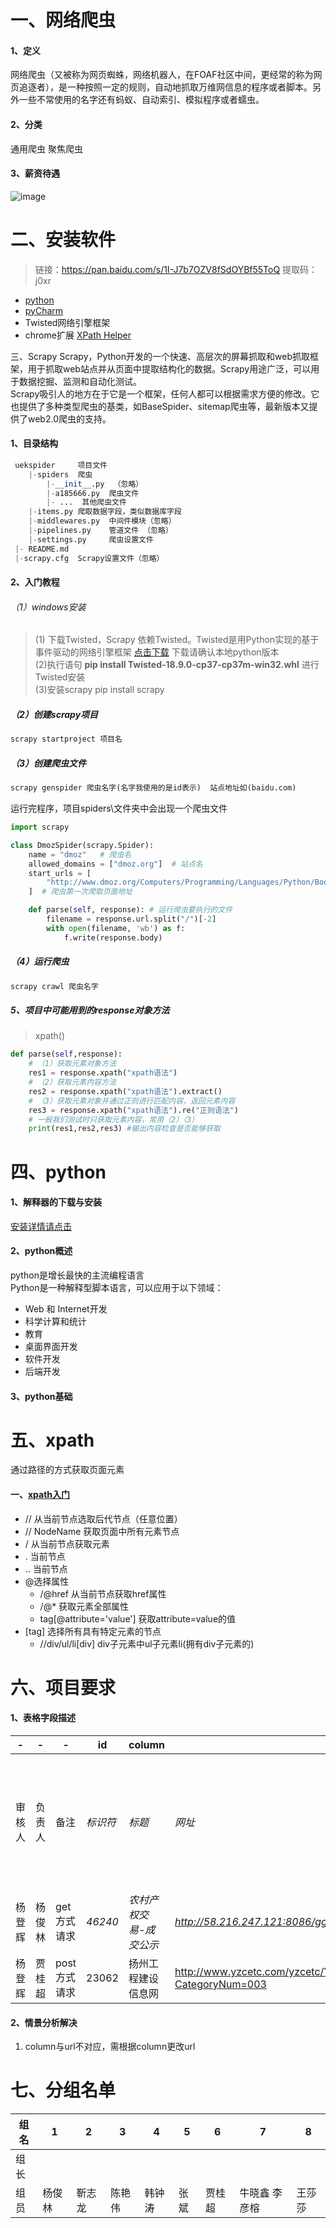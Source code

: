 # 一、网络爬虫
#### 1、定义
网络爬虫（又被称为网页蜘蛛，网络机器人，在FOAF社区中间，更经常的称为网页追逐者），是一种按照一定的规则，自动地抓取万维网信息的程序或者脚本。另外一些不常使用的名字还有蚂蚁、自动索引、模拟程序或者蠕虫。
#### 2、分类
通用爬虫 聚焦爬虫
#### 3、薪资待遇
![image](./img/爬虫工程师工资.png)

# 二、安装软件
>链接：https://pan.baidu.com/s/1I-J7b7OZV8fSdOYBf55ToQ 
提取码：j0xr
- [python](https://www.python.org/downloads/)
- [pyCharm](https://www.cnblogs.com/horns/p/10699949.html)
- Twisted网络引擎框架
- chrome扩展 [XPath Helper](./chrome_xpath.md) 

三、Scrapy
Scrapy，Python开发的一个快速、高层次的屏幕抓取和web抓取框架，用于抓取web站点并从页面中提取结构化的数据。Scrapy用途广泛，可以用于数据挖掘、监测和自动化测试。  
Scrapy吸引人的地方在于它是一个框架，任何人都可以根据需求方便的修改。它也提供了多种类型爬虫的基类，如BaseSpider、sitemap爬虫等，最新版本又提供了web2.0爬虫的支持。
#### 1、目录结构
```python
 uekspider     项目文件
    |-spiders  爬虫
        |-__init__.py  （忽略）
        |-a185666.py  爬虫文件
        |- ...  其他爬虫文件
    |-items.py 爬取数据字段，类似数据库字段
    |-middlewares.py  中间件模块（忽略）
    |-pipelines.py    管道文件 （忽略）
    |-settings.py     爬虫设置文件
 |- README.md
 |-scrapy.cfg  Scrapy设置文件（忽略）
```
#### 2、入门教程
###### （1）windows安装
>(1) 下载Twisted，Scrapy 依赖Twisted。Twisted是用Python实现的基于事件驱动的网络引擎框架 [点击下载](https://www.lfd.uci.edu/~gohlke/pythonlibs/) 下载请确认本地python版本  
(2)执行语句 **pip install Twisted-18.9.0-cp37-cp37m-win32.whl**  进行Twisted安装  
(3)安装scrapy pip install scrapy

##### （2）创建scrapy项目
```python
scrapy startproject 项目名
```
##### （3）创建爬虫文件
```python
scrapy genspider 爬虫名字(名字我使用的是id表示)  站点地址如(baidu.com)
```
运行完程序，项目spiders\文件夹中会出现一个爬虫文件  
```python
import scrapy

class DmozSpider(scrapy.Spider):
    name = "dmoz"   # 爬虫名
    allowed_domains = ["dmoz.org"]  # 站点名
    start_urls = [
        "http://www.dmoz.org/Computers/Programming/Languages/Python/Books/",
    ]  # 爬虫第一次爬取页面地址

    def parse(self, response): # 运行爬虫要执行的文件
        filename = response.url.split("/")[-2]
        with open(filename, 'wb') as f:
            f.write(response.body)

```
##### （4）运行爬虫
```python
scrapy crawl 爬虫名字
```

##### 5、项目中可能用到的response对象方法
>xpath()
```python
def parse(self,response): 
    # （1）获取元素对象方法
    res1 = response.xpath("xpath语法")
    # （2）获取元素内容方法
    res2 = response.xpath("xpath语法").extract() 
    # （3）获取元素对象并通过正则进行匹配内容，返回元素内容
    res3 = response.xpath("xpath语法").re("正则语法")
    # 一般我们测试时只获取元素内容，常用（2）（3）
    print(res1,res2,res3) #输出内容检查是否能够获取
```
# 四、python
#### 1、解释器的下载与安装
[安装详情请点击](./python安装.md)
#### 2、python概述
python是增长最快的主流编程语言  
Python是一种解释型脚本语言，可以应用于以下领域：
- Web 和 Internet开发
- 科学计算和统计
- 教育
- 桌面界面开发
- 软件开发
- 后端开发
#### 3、python基础

# 五、xpath
通过路径的方式获取页面元素
#### 一、[xpath入门](http://www.w3school.com.cn/xpath/index.asp)
- // 从当前节点选取后代节点（任意位置）
- // NodeName  获取页面中所有元素节点
- /  从当前节点获取元素
- .  当前节点
- .. 当前节点
- @选择属性
  - /@href 从当前节点获取href属性
  - /@* 获取元素全部属性
  - tag[@attribute='value'] 获取attribute=value的值
- [tag] 选择所有具有特定元素的节点
  - //div/ul/li[div] div子元素中ul子元素li(拥有div子元素的)

# 六、项目要求
#### 1、表格字段描述
-|-|-|id|column|url|page_num|tail_url|header_url|tail_url|detail_head_url|detail_tail_url|detail_xpath|detail_re|detail_url_xpath|detail_url_re|title_xpath|title_re|content_xpath|content_re|time_xpath|time_re|time_in_list|title_in_list|page_start_num|post_data|post_data_re|
---|---|---|---|---|---|---|---|---|---|---|---|---|---|---|---|---|---|---|---|---|---|---|---|---|---|---
审核人|负责人|备注|*标识符*|*标题*|*网址*|*总页数*|-(不填)|列表网址（变化值前全部地址不包含变化值的部分）|列表网址（变化值之后的、不包含变化值的部分）|文章内容页的网址（变化值前地址，不包含变化值）|文章内容页的网址（变化值之后的网址，不包括变化值）|父元素xpath|父元素正则|内容页url的xpath|内容页url的正则|文章标题的xpath|文章标题的正则|文章内容的xpath|文章内容的正则|文章时间的xpath|文章时间的正则|文章时间是否在列表页（0/1）|标题是否在列表页（0/1）|列表页面开始页码|post参数键值对（post方式formData值，变化的Value用%s代替）|post变化值正则(除页码以外的所有数据的key和value)|
 杨登辉|杨俊林|get方式请求|*46240*|*农村产权交易-成交公示*|*http://58.216.247.121:8086/ggzy/jyxx/001004/001004004/about.html*|32|-|http://58.216.247.121:8086/ggzy/jyxx/001004/001004004/|.html|-|-|-|-|-|-|-|-|-|-|-|-|-|-|-|-|-
杨登辉 |贾桂超|post方式请求|23062|扬州工程建设信息网|http://www.yzcetc.com/yzcetc/YW_Info/ZiGeYS/MoreYSList.aspx?CategoryNum=003|-|-|-|-|-|-|-|-|-|-|-|-|-|-|-|-|-|-|-|-|-|

#### 2、情景分析解决
1. column与url不对应，需根据column更改url

# 七、分组名单
组名|1|2|3|4|5|6|7|8
---|---|---|---|---|---|---|---|---
组长| | | | | | | |
组员|杨俊林|靳志龙|陈艳伟|韩钟涛|张斌|贾桂超|牛晓鑫 李彦榕|王莎莎|
 
